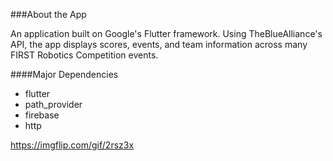 ###About the App

An application built on Google's Flutter framework. Using TheBlueAlliance's API, the app displays scores, events, and team information across many FIRST Robotics Competition events.

####Major Dependencies
- flutter
- path_provider
- firebase
- http

https://imgflip.com/gif/2rsz3x
